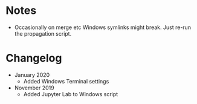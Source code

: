 # Notes
- Occasionally on merge etc Windows symlinks might break. Just re-run the propagation script.

# Changelog
- January 2020
    - Added Windows Terminal settings
- November 2019
    - Added Jupyter Lab to Windows script